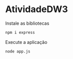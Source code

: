 # AtividadeDW3

Instale as bibliotecas 
```bash
npm i express
```
Execute a aplicação
```bash
node app.js
```

